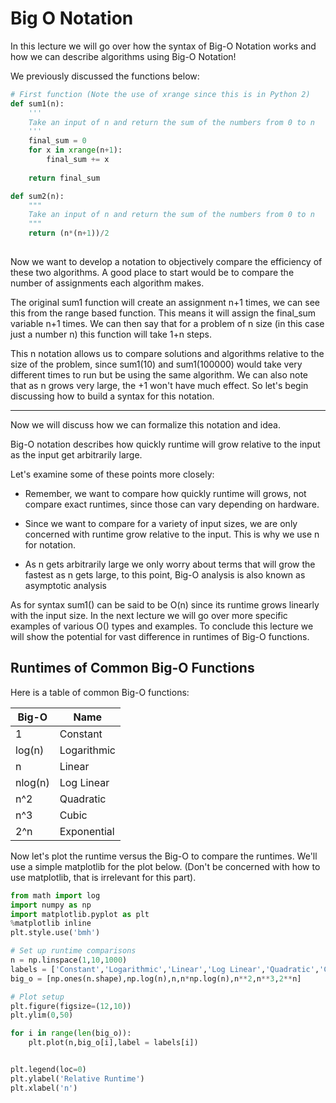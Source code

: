 # Big O Notation

In this lecture we will go over how the syntax of Big-O Notation works and how we can describe algorithms using Big-O Notation!

We previously discussed the functions below:
```py
# First function (Note the use of xrange since this is in Python 2)
def sum1(n):
    '''
    Take an input of n and return the sum of the numbers from 0 to n
    '''
    final_sum = 0
    for x in xrange(n+1): 
        final_sum += x
    
    return final_sum
```
```py
def sum2(n):
    """
    Take an input of n and return the sum of the numbers from 0 to n
    """
    return (n*(n+1))/2
    
```

Now we want to develop a notation to objectively compare the efficiency of these two algorithms. A good place to start would be to compare the number of assignments each algorithm makes.

The original sum1 function will create an assignment n+1 times, we can see this from the range based function. This means it will assign the final_sum variable n+1 times. We can then say that for a problem of n size (in this case just a number n) this function will take 1+n steps.

This n notation allows us to compare solutions and algorithms relative to the size of the problem, since sum1(10) and sum1(100000) would take very different times to run but be using the same algorithm. We can also note that as n grows very large, the +1 won't have much effect. So let's begin discussing how to build a syntax for this notation.

<hr>

Now we will discuss how we can formalize this notation and idea.

Big-O notation describes how quickly runtime will grow relative to the input as the input get arbitrarily large.

Let's examine some of these points more closely:

* Remember, we want to compare how quickly runtime will grows, not compare exact runtimes, since those can vary depending on hardware.

* Since we want to compare for a variety of input sizes, we are only concerned with runtime grow relative to the input. This is why we use n for notation.

* As n gets arbitrarily large we only worry about terms that will grow the fastest as n gets large, to this point, Big-O analysis is also known as asymptotic analysis

As for syntax sum1() can be said to be O(n) since its runtime grows linearly with the input size. In the next lecture we will go over more specific examples of various O() types and examples. To conclude this lecture we will show the potential for vast difference in runtimes of Big-O functions.

## Runtimes of Common Big-O Functions

Here is a table of common Big-O functions:

|Big-O	|Name |
|--------|-----------|
| 1	        | Constant|
| log(n)	| Logarithmic|
| n	        | Linear|
| nlog(n)	| Log Linear|
| n^2	    | Quadratic|
| n^3	    | Cubic|
| 2^n	    | Exponential|


Now let's plot the runtime versus the Big-O to compare the runtimes. We'll use a simple matplotlib for the plot below. (Don't be concerned with how to use matplotlib, that is irrelevant for this part).
```py 
from math import log
import numpy as np
import matplotlib.pyplot as plt
%matplotlib inline
plt.style.use('bmh')

# Set up runtime comparisons
n = np.linspace(1,10,1000)
labels = ['Constant','Logarithmic','Linear','Log Linear','Quadratic','Cubic','Exponential']
big_o = [np.ones(n.shape),np.log(n),n,n*np.log(n),n**2,n**3,2**n]

# Plot setup
plt.figure(figsize=(12,10))
plt.ylim(0,50)

for i in range(len(big_o)):
    plt.plot(n,big_o[i],label = labels[i])


plt.legend(loc=0)
plt.ylabel('Relative Runtime')
plt.xlabel('n')
```

